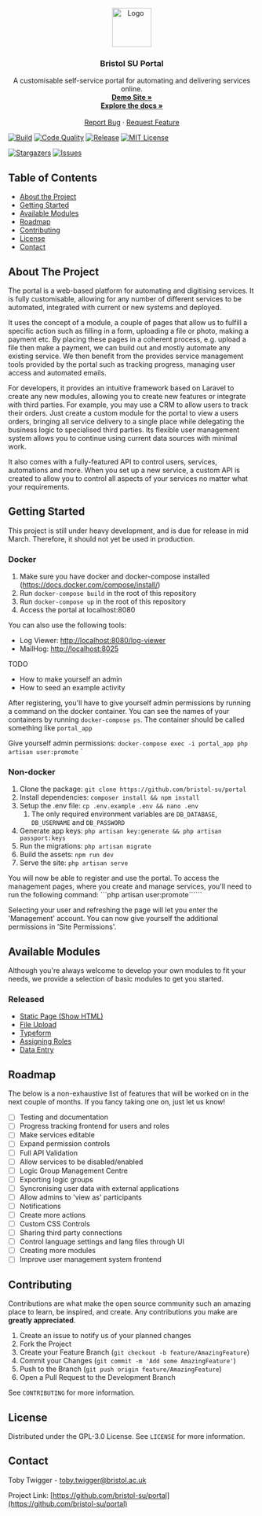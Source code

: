<p align="center">
  <a href="https://github.com/bristol-su/repo">
    <img src="https://s3.eu-west-2.amazonaws.com/bristol-su-static-bucket/committee-portal/su-logo.jpg" alt="Logo" width="80" height="80">
  </a>

  <h3 align="center">Bristol SU Portal</h3>

  <p align="center">
    A customisable self-service portal for automating and delivering services online.
    <br />
        <a href="https://portal-demo.bristolsustaging.co.uk"><strong>Demo Site »</strong></a>
    <br />
    <a href="https://docs.bristolsustaging.co.uk"><strong>Explore the docs »</strong></a>
<br />
<br />
    <a href="https://github.com/bristol-su/portal/issues/new?template=bug_report.md">Report Bug</a>
    ·
    <a href="https://github.com/bristol-su/portal/issues/new?template=feature_request.md">Request Feature</a>
  </p>
</p>

<!-- PROJECT SHIELDS -->
<!--
*** I'm using markdown "reference style" links for readability.
*** Reference links are enclosed in brackets [ ] instead of parentheses ( ).
*** See the bottom of this document for the declaration of the reference variables
*** for contributors-url, forks-url, etc. This is an optional, concise syntax you may use.
*** https://www.markdownguide.org/basic-syntax/#reference-style-links
-->

[![Build][build-status-shield]][build-status-url]
[![Code Quality][code-quality-shield]][code-quality-url]
[![Release][release-shield]][release-url]
[![MIT License][license-shield]][license-url]

[![Stargazers][stars-shield]][stars-url]
[![Issues][issues-shield]][issues-url]

<!-- TABLE OF CONTENTS -->
## Table of Contents

* [About the Project](#about-the-project)
* [Getting Started](#getting-started)
* [Available Modules](#available-modules)
* [Roadmap](#roadmap)
* [Contributing](#contributing)
* [License](#license)
* [Contact](#contact)


## About The Project

The portal is a web-based platform for automating and digitising services. It is fully customisable, allowing for any number of different services to be automated, integrated with current or new systems and deployed.

It uses the concept of a module, a couple of pages that allow us to fulfill a specific action such as filling in a form, uploading a file or photo, making a payment etc. By placing these pages in a coherent process, e.g. upload a file then make a payment, we can build out and mostly automate any existing service. We then benefit from the provides service management tools provided by the portal such as tracking progress, managing user access and automated emails. 

For developers, it provides an intuitive framework based on Laravel to create any new modules, allowing you to create new features or integrate with third parties. For example, you may use a CRM to allow users to track their orders. Just create a custom module for the portal to view a users orders, bringing all service delivery to a single place while delegating the business logic to specialised third parties.
Its flexible user management system allows you to continue using current data sources with minimal work.

It also comes with a fully-featured API to control users, services, automations and more. When you set up a new service, a custom API is created to allow you to control all aspects of your services no matter what your requirements. 

## Getting Started

This project is still under heavy development, and is due for release in mid March. Therefore, it should not yet be used in production.

### Docker

1. Make sure you have docker and docker-compose installed (https://docs.docker.com/compose/install/)
2. Run ```docker-compose build``` in the root of this repository
3. Run ```docker-compose up``` in the root of this repository
4. Access the portal at localhost:8080

You can also use the following tools:

- Log Viewer: [http://localhost:8080/log-viewer](http://localhost:8080/log-viewer)
- MailHog: [http://localhost:8025](http://localhost:8025)


TODO
- How to make yourself an admin
- How to seed an example activity

After registering, you'll have to give yourself admin permissions by running a command on the docker container. You can see the names of your containers by running ```docker-compose ps```. The container should be called something like ```portal_app```

Give yourself admin permissions: ```docker-compose exec -i portal_app php artisan user:promote```
`
### Non-docker

1. Clone the package: ```git clone https://github.com/bristol-su/portal```
2. Install dependencies: ```composer install && npm install```
3. Setup the .env file: ```cp .env.example .env && nano .env```
    1. The only required environment variables are ```DB_DATABASE```, ```DB_USERNAME``` and ```DB_PASSWORD```
4. Generate app keys: ```php artisan key:generate && php artisan passport:keys```
5. Run the migrations: ```php artisan migrate```
6. Build the assets: ```npm run dev```
7. Serve the site: ```php artisan serve```

You will now be able to register and use the portal. To access the management pages, where you create and manage services, you'll need to run the following command: ```php artisan user:promote``````

Selecting your user and refreshing the page will let you enter the 'Management' account. You can now give yourself the additional permissions in 'Site Permissions'.
 
## Available Modules

Although you're always welcome to develop your own modules to fit your needs, we provide a selection of basic modules to get you started.

### Released
- [Static Page (Show HTML)](https://github.com/bristol-su/static-page)
- [File Upload](https://github.com/bristol-su/upload-file)
- [Typeform](https://github.com/bristol-su/typeform)
- [Assigning Roles](https://github.com/bristol-su/assign-roles)
- [Data Entry](https://github.com/bristol-su/data-entry)

<!-- ROADMAP -->
## Roadmap

The below is a non-exhaustive list of features that will be worked on in the next couple of months. If you fancy taking one on, just let us know!

- [ ] Testing and documentation
- [ ] Progress tracking frontend for users and roles
- [ ] Make services editable
- [ ] Expand permission controls
- [ ] Full API Validation
- [ ] Allow services to be disabled/enabled
- [ ] Logic Group Management Centre
- [ ] Exporting logic groups
- [ ] Syncronising user data with external applications
- [ ] Allow admins to 'view as' participants
- [ ] Notifications
- [ ] Create more actions
- [ ] Custom CSS Controls
- [ ] Sharing third party connections
- [ ] Control language settings and lang files through UI
- [ ] Creating more modules
- [ ] Improve user management system frontend

<!-- CONTRIBUTING -->
## Contributing

Contributions are what make the open source community such an amazing place to learn, be inspired, and create. Any contributions you make are **greatly appreciated**.

1. Create an issue to notify us of your planned changes
2. Fork the Project
3. Create your Feature Branch (`git checkout -b feature/AmazingFeature`)
4. Commit your Changes (`git commit -m 'Add some AmazingFeature'`)
5. Push to the Branch (`git push origin feature/AmazingFeature`)
6. Open a Pull Request to the Development Branch

See `CONTRIBUTING` for more information.

<!-- LICENSE -->
## License

Distributed under the GPL-3.0 License. See `LICENSE` for more information.

<!-- CONTACT -->
## Contact

Toby Twigger - [toby.twigger@bristol.ac.uk](mailto:toby.twigger@bristol.ac.uk)

Project Link: [https://github.com/bristol-su/portal](https://github.com/bristol-su/portal)

<!-- MARKDOWN LINKS & IMAGES -->
<!-- https://www.markdownguide.org/basic-syntax/#reference-style-links -->
[release-shield]: https://img.shields.io/packagist/v/bristol-su/portal?include_prereleases&style=for-the-badge
[release-url]: https://github.com/bristol-su/portal
[build-status-shield]: https://img.shields.io/scrutinizer/build/g/bristol-su/portal/develop?style=for-the-badge
[build-status-url]: https://scrutinizer-ci.com/g/bristol-su/portal/build-status/develop
[downloads-shield]: https://img.shields.io/packagist/dt/bristol-su/portal?style=for-the-badge
[downloads-url]: https://packagist.org/packages/bristol-su/portal
[code-quality-shield]: https://img.shields.io/scrutinizer/quality/g/bristol-su/portal/develop?style=for-the-badge
[code-quality-url]: https://scrutinizer-ci.com/g/bristol-su/portal/?branch=develop
[stars-shield]: https://img.shields.io/github/stars/bristol-su/portal?style=for-the-badge
[stars-url]: https://github.com/bristol-su/portal/stargazers
[issues-shield]: https://img.shields.io/github/issues/bristol-su/portal?style=for-the-badge
[issues-url]: https://github.com/bristol-su/portal/issues
[license-shield]: https://img.shields.io/github/license/bristol-su/portal?style=for-the-badge
[license-url]: https://github.com/bristol-su/portal/blob/develop/LICENCE.md

